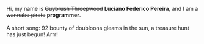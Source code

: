 Hi, my name is ~~Guybrush Threepwood~~ **Luciano Federico Pereira**, and I am a ~~wannabe pirate~~ **programmer**.<br><br>A short song: 92 bounty of doubloons gleams in the sun, a treasure hunt has just begun! Arrr!
